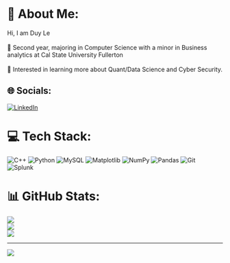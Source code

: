# 💫 About Me:
Hi, I am Duy Le <br><br>🎒 Second year, majoring in Computer Science with a minor in Business analytics at Cal State University Fullerton<br><br>🤔 Interested in learning more about Quant/Data Science and Cyber Security.<br>


## 🌐 Socials:
[![LinkedIn](https://img.shields.io/badge/LinkedIn-%230077B5.svg?logo=linkedin&logoColor=white)](https://linkedin.com/in/DuyLe) 

# 💻 Tech Stack:
![C++](https://img.shields.io/badge/c++-%2300599C.svg?style=for-the-badge&logo=c%2B%2B&logoColor=white) ![Python](https://img.shields.io/badge/python-3670A0?style=for-the-badge&logo=python&logoColor=ffdd54) ![MySQL](https://img.shields.io/badge/mysql-4479A1.svg?style=for-the-badge&logo=mysql&logoColor=white) ![Matplotlib](https://img.shields.io/badge/Matplotlib-%23ffffff.svg?style=for-the-badge&logo=Matplotlib&logoColor=black) ![NumPy](https://img.shields.io/badge/numpy-%23013243.svg?style=for-the-badge&logo=numpy&logoColor=white) ![Pandas](https://img.shields.io/badge/pandas-%23150458.svg?style=for-the-badge&logo=pandas&logoColor=white) ![Git](https://img.shields.io/badge/git-%23F05033.svg?style=for-the-badge&logo=git&logoColor=white) ![Splunk](https://img.shields.io/badge/splunk-%23000000.svg?style=for-the-badge&logo=splunk&logoColor=white)
# 📊 GitHub Stats:
![](https://github-readme-stats.vercel.app/api?username=LeDuy23&theme=dark&hide_border=false&include_all_commits=false&count_private=false)<br/>
![](https://github-readme-streak-stats.herokuapp.com/?user=LeDuy23&theme=dark&hide_border=false)<br/>
![](https://github-readme-stats.vercel.app/api/top-langs/?username=LeDuy23&theme=dark&hide_border=false&include_all_commits=false&count_private=false&layout=compact)

---
[![](https://visitcount.itsvg.in/api?id=LeDuy23&icon=0&color=0)](https://visitcount.itsvg.in)

<!-- Proudly created with GPRM ( https://gprm.itsvg.in ) -->
